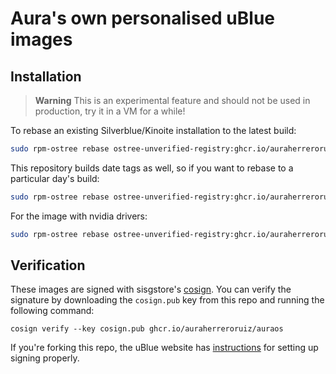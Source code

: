 # Aura's own personalised uBlue images


## Installation

> **Warning**
> This is an experimental feature and should not be used in production, try it in a VM for a while!

To rebase an existing Silverblue/Kinoite installation to the latest build:

```sh
sudo rpm-ostree rebase ostree-unverified-registry:ghcr.io/auraherreroruiz/auraos
```

This repository builds date tags as well, so if you want to rebase to a particular day's build:

```sh
sudo rpm-ostree rebase ostree-unverified-registry:ghcr.io/auraherreroruiz/auraos:20230403
```

For the image with nvidia drivers:

```sh
sudo rpm-ostree rebase ostree-unverified-registry:ghcr.io/auraherreroruiz/auraos-nvidia
```


## Verification

These images are signed with sisgstore's [cosign](https://docs.sigstore.dev/cosign/overview/). You can verify the signature by downloading the `cosign.pub` key from this repo and running the following command:

    cosign verify --key cosign.pub ghcr.io/auraherreroruiz/auraos

If you're forking this repo, the uBlue website has [instructions](https://ublue.it/making-your-own/) for setting up signing properly.
